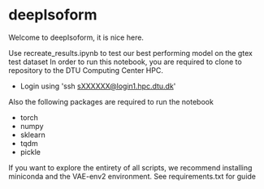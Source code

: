 # deepIsoform
Welcome to deepIsoform, it is nice here.

Use recreate_results.ipynb to test our best performing model on the gtex test dataset
In order to run this notebook, you are required to clone to repository to the DTU Computing Center HPC.
* Login using 'ssh sXXXXXX@login1.hpc.dtu.dk'

Also the following packages are required to run the notebook
* torch
* numpy
* sklearn
* tqdm
* pickle


If you want to explore the entirety of all scripts, we recommend installing miniconda and the VAE-env2 environment. See requirements.txt for guide